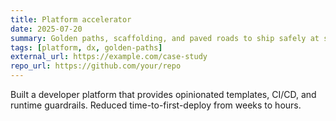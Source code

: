 ```yaml
---
title: Platform accelerator
date: 2025-07-20
summary: Golden paths, scaffolding, and paved roads to ship safely at scale.
tags: [platform, dx, golden-paths]
external_url: https://example.com/case-study
repo_url: https://github.com/your/repo
---
```


Built a developer platform that provides opinionated templates, CI/CD, and runtime guardrails. Reduced time-to-first-deploy from weeks to hours.
